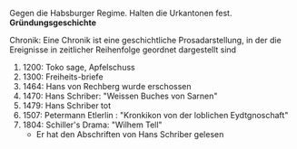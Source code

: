 Gegen die Habsburger Regime. Halten die Urkantonen fest. **Gründungsgeschichte**

Chronik: Eine Chronik ist eine geschichtliche Prosadarstellung, in der die Ereignisse in zeitlicher Reihenfolge geordnet dargestellt sind

1. 1200: Toko sage, Apfelschuss
2. 1300: Freiheits-briefe
3. 1464: Hans von Rechberg wurde erschossen
4. 1470: Hans Schriber: "Weissen Buches von Sarnen"
5. 1479: Hans Schriber tot
6. 1507: Petermann Etlerlin : "Kronkikon von der loblichen Eydtgnoschaft"
7. 1804: Schiller's Drama: "Wilhem Tell"
	- Er hat den Abschriften von Hans Schriber gelesen